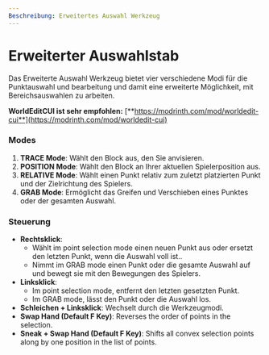 ```yaml
---
Beschreibung: Erweitertes Auswahl Werkzeug
---
```


# Erweiterter Auswahlstab

Das Erweiterte Auswahl Werkzeug bietet vier verschiedene Modi für die Punktauswahl und bearbeitung und damit eine erweiterte Möglichkeit, mit Bereichsauswahlen zu arbeiten.



**WorldEditCUI ist sehr empfohlen:** [**https://modrinth.com/mod/worldedit-cui**](https://modrinth.com/mod/worldedit-cui)

### Modes

1. **TRACE Mode**: Wählt den Block aus, den Sie anvisieren.
2. **POSITION Mode**: Wählt den Block an Ihrer aktuellen Spielerposition aus.
3. **RELATIVE Mode**: Wählt einen Punkt relativ zum zuletzt platzierten Punkt und der Zielrichtung des Spielers.
4. **GRAB Mode**: Ermöglicht das Greifen und Verschieben eines Punktes oder der gesamten Auswahl.

### Steuerung

* **Rechtsklick**:
  * Wählt im point selection mode einen neuen Punkt aus oder ersetzt den letzten Punkt, wenn die Auswahl voll ist..
  * Nimmt im GRAB mode einen Punkt oder die gesamte Auswahl auf und bewegt sie mit den Bewegungen des Spielers.
* **Linksklick**:
  * Im point selection mode, entfernt den letzten gesetzten Punkt.
  * Im GRAB mode, lässt den Punkt oder die Auswahl los.
* **Schleichen + Linksklick**: Wechselt durch die Werkzeugmodi.
* **Swap Hand (Default F Key)**: Reverses the order of points in the selection.
* **Sneak + Swap Hand (Default F Key)**: Shifts all convex selection points along by one position in the list of points.
